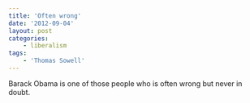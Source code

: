 ```yaml
---
title: 'Often wrong'
date: '2012-09-04'
layout: post
categories:
    - liberalism
tags:
    - 'Thomas Sowell'
---
```


Barack Obama is one of those people who is often wrong but never in doubt.
